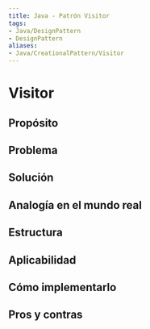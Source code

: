 ```yaml
---
title: Java - Patrón Visitor
tags:  
- Java/DesignPattern
- DesignPattern
aliases:
- Java/CreationalPattern/Visitor
---
```


# Visitor

## Propósito



## Problema



## Solución



## Analogía en el mundo real



## Estructura



## Aplicabilidad



## Cómo implementarlo



## Pros y contras



